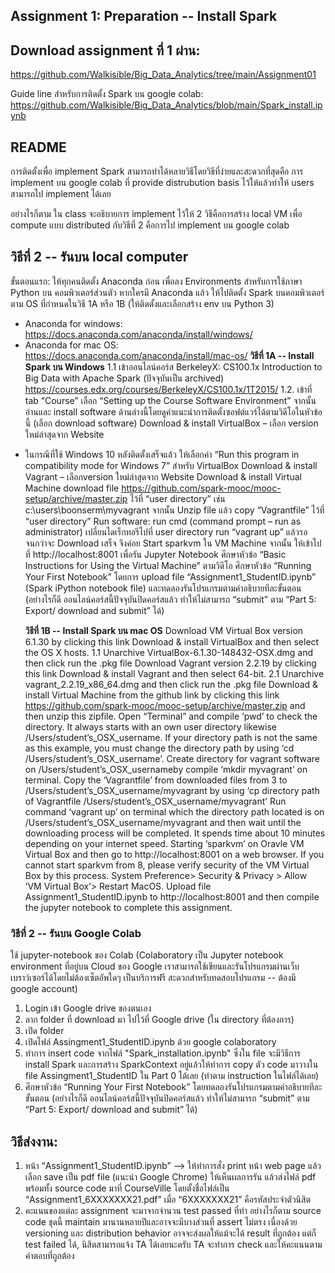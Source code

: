## Assignment 1: Preparation -- Install Spark

## Download assignment ที่ 1 ผ่าน:

https://github.com/Walkisible/Big_Data_Analytics/tree/main/Assignment01

Guide line สำหรับการติดตั้ง Spark บน google colab: https://github.com/Walkisible/Big_Data_Analytics/blob/main/Spark_install.ipynb

## README

การติดตั้งเพื่อ implement Spark สามารถทำได้หลายวิธีโดยวิธีที่ง่ายและสะดวกที่สุดคือ การ implement บน google colab ที่ provide distrubution basis ไว้ให้แล้วทำให้ users สามารถไป implement ได้เลย

อย่างไรก็ตาม ใน class จะอธิบายการ implement ไว้ให้ 2 วิธีคือการสร้าง local VM เพื่อ compute แบบ distributed กับวิธีที่ 2 คือการไป implement บน google colab

## วิธีที่ 2 -- รันบน local computer

ขั้นตอนแรก: ให้ทุกคนติดตั้ง Anaconda ก่อน เพื่อลง Environments สำหรับการใช้ภาษา Python บน คอมพิวเตอร์ส่วนตัว หากใครมี Anaconda แล้ว ให้ไปติดตั้ง Spark บนคอมพิวเตอร์ตาม OS ที่กำหนดในวิธี 1A หรือ 1B (ให้ติดตั้งและเลือกสร้าง env บน Python 3)

- Anaconda for windows: https://docs.anaconda.com/anaconda/install/windows/
- Anaconda for mac OS: https://docs.anaconda.com/anaconda/install/mac-os/
  **วิธีที่ 1A -- Install Spark บน Windows**
  1.1 เข้าออนไลน์คอร์ส BerkeleyX: CS100.1x Introduction to Big Data with Apache Spark (ปัจจุบันเป็น archived)
  https://courses.edx.org/courses/BerkeleyX/CS100.1x/1T2015/
  1.2. เข้าที่ tab “Course” เลือก “Setting up the Course Software Environment” จากนั้นอ่านและ install software ด้านล่างนี้โดยดูคำแนะนำการติดตั้งซอฟต์แวร์ได้ตามวิดีโอในหัวข้อนี้ (เลือก download software)
  Download & install VirtualBox – เลือก version ใหม่ล่าสุดจาก Website

* ในกรณีที่ใช้ Windows 10 หลังติดตั้งเสร็จแล้ว ให้เลือกค่า “Run this program in compatibility mode for Windows 7” สำหรับ VirtualBox
  Download & install Vagrant – เลือกversion ใหม่ล่าสุดจาก Website
  Download & install Virtual Machine
  download file https://github.com/spark-mooc/mooc-setup/archive/master.zip ไว้ที่ “user directory” เช่น c:\users\boonserm\myvagrant จากนั้น Unzip file แล้ว copy “Vagrantfile” ไว้ที่ “user directory”
  Run software:
  run cmd (command prompt – run as administrator)
  เปลี่ยนไดเร็กทอรีไปที่ user directory
  run “vagrant up” แล้วรอจนกว่าจะ Download เสร็จ จึงค่อย Start sparkvm ใน VM Machine จากนั้น ให้เข้าไปที่ http://localhost:8001 เพื่อรัน Jupyter Notebook
  ศึกษาหัวข้อ “Basic Instructions for Using the Virtual Machine” ตามวิดีโอ
  ศึกษาหัวข้อ “Running Your First Notebook” โดยการ upload file “Assignment1_StudentID.ipynb” (Spark iPython notebook file) และทดลองรันโปรแกรมตามคำอธิบายทีละขั้นตอน (อย่างไรก็ดี ออนไลน์คอร์สนี้ปัจจุบันปิดคอร์สแล้ว ทำให้ไม่สามารถ “submit” ตาม “Part 5: Export/ download and submit” ได้)

  **วิธีที่ 1B -- Install Spark บน mac OS**
  Download VM Virtual Box version 6.1.30 by clicking this link Download & install VirtualBox and then select the OS X hosts.
  1.1 Unarchive VirtualBox-6.1.30-148432-OSX.dmg and then click run the .pkg file
  Download Vagrant version 2.2.19 by clicking this link Download & install Vagrant and then select 64-bit.
  2.1 Unarchive vagrant_2.2.19_x86_64.dmg and then click run the .pkg file
  Download & install Virtual Machine from the github link by clicking this link https://github.com/spark-mooc/mooc-setup/archive/master.zip and then unzip this zipfile.
  Open “Terminal” and compile ‘pwd’ to check the directory. It always starts with an own user directory likewise /Users/student’s_OSX_username. If your directory path is not the same as this example, you must change the directory path by using ‘cd /Users/student’s_OSX_username’.
  Create directory for vagrant software on /Users/student’s_OSX_usernameby compile ‘mkdir myvagrant’ on terminal.
  Copy the ‘Vagrantfile’ from downloaded files from 3 to /Users/student’s_OSX_username/myvagrant by using ‘cp directory path of Vagrantfile /Users/student’s_OSX_username/myvagrant’
  Run command ‘vagrant up’ on terminal which the directory path located is on /Users/student’s_OSX_username/myvagrant and then wait until the downloading process will be completed. It spends time about 10 minutes depending on your internet speed.
  Starting ‘sparkvm’ on Oravle VM Virtual Box and then go to http://localhost:8001 on a web browser.
  If you cannot start sparkvm from 8, please verify security of the VM Virtual Box by this process. System Preference> Security & Privacy > Allow ‘VM Virtual Box’> Restart MacOS.
  Upload file Assignment1_StudentID.ipynb to http://localhost:8001 and then compile the jupyter notebook to complete this assignment.

### วิธีที่ 2 -- รันบน Google Colab

ใช้ jupyter-notebook ของ Colab (Colaboratory เป็น Jupyter notebook environment ที่อยู่บน Cloud ของ Google เราสามารถใช้เขียนและรันโปรแกรมผ่านเว็บเบราว์เซอร์ได้โดยไม่ต้องเซ็ตอัพใดๆ เป็นบริการฟรี สะดวกสำหรับทดสอบโปรแกรม -- ต้องมี google account)

1. Login เข้า Google drive ของตนเอง
2. ลาก folder ที่ download มา ไปไว้ที่ Google drive (ใน directory ที่ต้องการ)
3. เปิด folder
4. เปิดไฟล์ Assingment1_StudentID.ipynb ด้วย google colaboratory
5. ทำการ insert code จากไฟล์ "Spark_installation.ipynb" ซึ่งใน file จะมีวิธีการ install Spark และการสร้าง SparkContext อยู่แล้วให้ทำการ copy ตัว code มาวางใน file Assingment1_StudentID ใน Part 0 ได้เลย (ทำตาม instruction ในไฟล์ได้เลย)
6. ศึกษาหัวข้อ “Running Your First Notebook” โดยทดลองรันโปรแกรมตามคำอธิบายทีละขั้นตอน (อย่างไรก็ดี ออนไลน์คอร์สนี้ปัจจุบันปิดคอร์สแล้ว ทำให้ไม่สามารถ “submit” ตาม “Part 5: Export/ download and submit” ได้)


## วิธีส่งงาน:
1. หน้า “Assignment1_StudentID.ipynb” --> ให้ทำการสั่ง print หน้า web page แล้วเลือก save เป็น pdf file (แนะนำ Google Chrome) ให้เห็นผลการรัน แล้วส่งไฟล์ pdf พร้อมทั้ง source code มาที่ CourseVille โดยตั้งชื่อไฟล์เป็น “Assignment1_6XXXXXXX21.pdf” เมื่อ “6XXXXXXX21” คือรหัสประจำตัวนิสิต
2. คะแนนของแต่ละ assignment จะมาจากจำนวน test passed ที่ทำ อย่างไรก็ตาม source code ชุดนี้ maintain มานานหลายปีและอาจจะมีบางส่วนที่ assert ไม่ตรง เนื่องด้วย versioning และ distribution behavior อาจจะส่งผลให้แม้จะได้ result ที่ถูกต้อง แต่ก็ test failed ได้, นิสิตสามารถแจ้ง TA ได้เลยนะครับ TA จะทำการ check และให้คะแนนตามคำตอบที่ถูกต้อง

